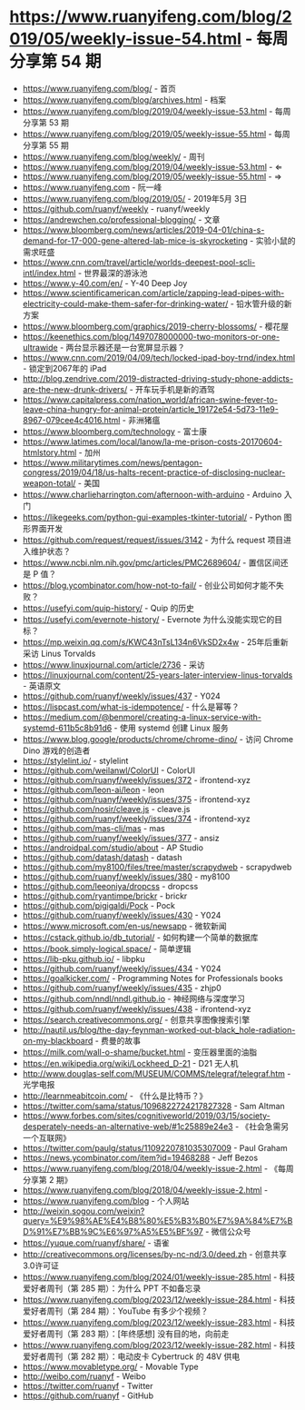 # https://www.ruanyifeng.com/blog/2019/05/weekly-issue-54.html - 每周分享第 54 期

- https://www.ruanyifeng.com/blog/ - 首页
- https://www.ruanyifeng.com/blog/archives.html - 档案
- https://www.ruanyifeng.com/blog/2019/04/weekly-issue-53.html - 每周分享第 53 期
- https://www.ruanyifeng.com/blog/2019/05/weekly-issue-55.html - 每周分享第 55 期
- https://www.ruanyifeng.com/blog/weekly/ - 周刊
- https://www.ruanyifeng.com/blog/2019/04/weekly-issue-53.html - ⇐
- https://www.ruanyifeng.com/blog/2019/05/weekly-issue-55.html - ⇒
- https://www.ruanyifeng.com - 阮一峰
- https://www.ruanyifeng.com/blog/2019/05/ - 2019年5月 3日
- https://github.com/ruanyf/weekly - ruanyf/weekly
- https://andrewchen.co/professional-blogging/ - 文章
- https://www.bloomberg.com/news/articles/2019-04-01/china-s-demand-for-17-000-gene-altered-lab-mice-is-skyrocketing - 实验小鼠的需求旺盛
- https://www.cnn.com/travel/article/worlds-deepest-pool-scli-intl/index.html - 世界最深的游泳池
- https://www.y-40.com/en/ - Y-40 Deep Joy
- https://www.scientificamerican.com/article/zapping-lead-pipes-with-electricity-could-make-them-safer-for-drinking-water/ - 铅水管升级的新方案
- https://www.bloomberg.com/graphics/2019-cherry-blossoms/ - 樱花屋
- https://keenethics.com/blog/1497078000000-two-monitors-or-one-ultrawide - 两台显示器还是一台宽屏显示器？
- https://www.cnn.com/2019/04/09/tech/locked-ipad-boy-trnd/index.html - 锁定到2067年的 iPad
- http://blog.zendrive.com/2019-distracted-driving-study-phone-addicts-are-the-new-drunk-drivers/ - 开车玩手机是新的酒驾
- https://www.capitalpress.com/nation_world/african-swine-fever-to-leave-china-hungry-for-animal-protein/article_19172e54-5d73-11e9-8967-079cee4c4016.html - 非洲猪瘟
- https://www.bloomberg.com/technology - 富士康
- https://www.latimes.com/local/lanow/la-me-prison-costs-20170604-htmlstory.html - 加州
- https://www.militarytimes.com/news/pentagon-congress/2019/04/18/us-halts-recent-practice-of-disclosing-nuclear-weapon-total/ - 美国
- https://www.charlieharrington.com/afternoon-with-arduino - Arduino 入门
- https://likegeeks.com/python-gui-examples-tkinter-tutorial/ - Python 图形界面开发
- https://github.com/request/request/issues/3142 - 为什么 request 项目进入维护状态？
- https://www.ncbi.nlm.nih.gov/pmc/articles/PMC2689604/ - 置信区间还是 P 值？
- https://blog.ycombinator.com/how-not-to-fail/ - 创业公司如何才能不失败？
- https://usefyi.com/quip-history/ - Quip 的历史
- https://usefyi.com/evernote-history/ - Evernote 为什么没能实现它的目标？
- https://mp.weixin.qq.com/s/KWC43nTsL134n6VkSD2x4w - 25年后重新采访 Linus Torvalds
- https://www.linuxjournal.com/article/2736 - 采访
- https://linuxjournal.com/content/25-years-later-interview-linus-torvalds - 英语原文
- https://github.com/ruanyf/weekly/issues/437 - Y024
- https://lispcast.com/what-is-idempotence/ - 什么是幂等？
- https://medium.com/@benmorel/creating-a-linux-service-with-systemd-611b5c8b91d6 - 使用 systemd 创建 Linux 服务
- https://www.blog.google/products/chrome/chrome-dino/ - 访问 Chrome Dino 游戏的创造者
- https://stylelint.io/ - stylelint
- https://github.com/weilanwl/ColorUI - ColorUI
- https://github.com/ruanyf/weekly/issues/372 - ifrontend-xyz
- https://github.com/leon-ai/leon - leon
- https://github.com/ruanyf/weekly/issues/375 - ifrontend-xyz
- https://github.com/nosir/cleave.js - cleave.js
- https://github.com/ruanyf/weekly/issues/374 - ifrontend-xyz
- https://github.com/mas-cli/mas - mas
- https://github.com/ruanyf/weekly/issues/377 - ansiz
- https://androidpal.com/studio/about - AP Studio
- https://github.com/datash/datash - datash
- https://github.com/my8100/files/tree/master/scrapydweb - scrapydweb
- https://github.com/ruanyf/weekly/issues/380 - my8100
- https://github.com/leeoniya/dropcss - dropcss
- https://github.com/ryantimpe/brickr - brickr
- https://github.com/pigigaldi/Pock - Pock
- https://github.com/ruanyf/weekly/issues/430 - Y024
- https://www.microsoft.com/en-us/newsapp - 微软新闻
- https://cstack.github.io/db_tutorial/ - 如何构建一个简单的数据库
- https://book.simply-logical.space/ - 简单逻辑
- https://lib-pku.github.io/ - libpku
- https://github.com/ruanyf/weekly/issues/434 - Y024
- https://goalkicker.com/ - Programming Notes for Professionals books
- https://github.com/ruanyf/weekly/issues/435 - zhjp0
- https://github.com/nndl/nndl.github.io - 神经网络与深度学习
- https://github.com/ruanyf/weekly/issues/438 - ifrontend-xyz
- https://search.creativecommons.org/ - 创意共享图像搜索引擎
- http://nautil.us/blog/the-day-feynman-worked-out-black_hole-radiation-on-my-blackboard - 费曼的故事
- https://milk.com/wall-o-shame/bucket.html - 变压器里面的油脂
- https://en.wikipedia.org/wiki/Lockheed_D-21 - D21 无人机
- http://www.douglas-self.com/MUSEUM/COMMS/telegraf/telegraf.htm - 光学电报
- http://learnmeabitcoin.com/ - 《什么是比特币？》
- https://twitter.com/sama/status/1096822724217827328 - Sam Altman
- https://www.forbes.com/sites/cognitiveworld/2019/03/15/society-desperately-needs-an-alternative-web/#1c25889e24e3 - 《社会急需另一个互联网》
- https://twitter.com/paulg/status/1109220781035307009 - Paul Graham
- https://news.ycombinator.com/item?id=19468288 - Jeff Bezos
- https://www.ruanyifeng.com/blog/2018/04/weekly-issue-2.html - 《每周分享第 2 期》
- https://www.ruanyifeng.com/blog/2018/04/weekly-issue-2.html - 
- https://www.ruanyifeng.com/blog - 个人网站
- http://weixin.sogou.com/weixin?query=%E9%98%AE%E4%B8%80%E5%B3%B0%E7%9A%84%E7%BD%91%E7%BB%9C%E6%97%A5%E5%BF%97 - 微信公众号
- https://yuque.com/ruanyf/share/ - 语雀
- http://creativecommons.org/licenses/by-nc-nd/3.0/deed.zh - 创意共享3.0许可证
- https://www.ruanyifeng.com/blog/2024/01/weekly-issue-285.html - 科技爱好者周刊（第 285 期）：为什么 PPT 不如备忘录
- https://www.ruanyifeng.com/blog/2023/12/weekly-issue-284.html - 科技爱好者周刊（第 284 期）：YouTube 有多少个视频？
- https://www.ruanyifeng.com/blog/2023/12/weekly-issue-283.html - 科技爱好者周刊（第 283 期）：[年终感想] 没有目的地，向前走
- https://www.ruanyifeng.com/blog/2023/12/weekly-issue-282.html - 科技爱好者周刊（第 282 期）：电动皮卡 Cybertruck 的 48V 供电
- https://www.movabletype.org/ - Movable Type
- http://weibo.com/ruanyf - Weibo
- https://twitter.com/ruanyf - Twitter
- https://github.com/ruanyf - GitHub